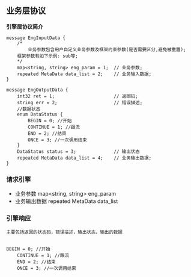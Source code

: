 ## **业务层协议**
**引擎层协议简介**

```
message EngInputData {
    /*
        业务参数包含用户自定义业务参数及框架约束参数(是否需要区分,避免被重置);
    框架参数有如下示例: sub等;
    */
    map<string, string> eng_param = 1;  // 业务参数;
    repeated MetaData data_list = 2;	// 业务输入数据;
}

message EngOutputData {
    int32 ret = 1;					    // 返回码;
    string err = 2;				        // 错误描述;
    //数据状态
    enum DataStatus {
        BEGIN = 0; //开始
        CONTINUE = 1; //跟流
        END = 2; //结束
        ONCE = 3; //一次调用结束
    }
    DataStatus status = 3;              // 输出状态
    repeated MetaData data_list = 4;	// 业务输出数据;
}
```



### 请求引擎

- 业务参数
	map<string, string> eng_param 
- 业务输出数据
	repeated MetaData data_list



### 引擎响应

	主要包括返回的状态码，错误描述，输出状态，输出的数据


	BEGIN = 0; //开始
	    CONTINUE = 1; //跟流
	    END = 2; //结束
	    ONCE = 3; //一次调用结束